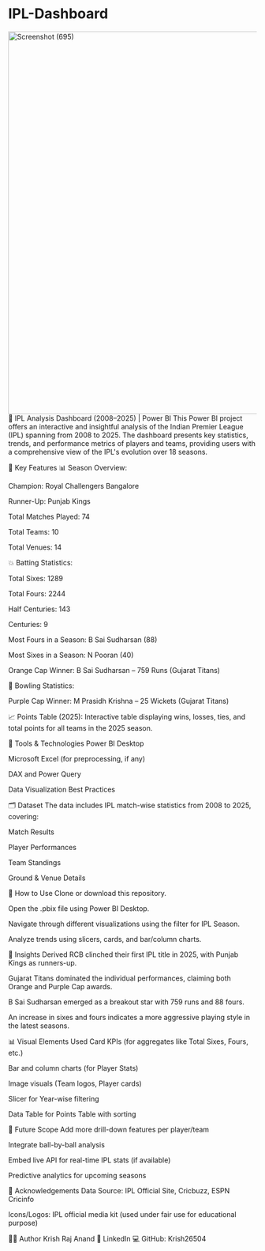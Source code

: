 # IPL-Dashboard
<img width="1541" height="774" alt="Screenshot (695)" src="https://github.com/user-attachments/assets/43d512ab-2dba-497f-a281-2316b45723ea" />
🏏 IPL Analysis Dashboard (2008–2025) | Power BI
This Power BI project offers an interactive and insightful analysis of the Indian Premier League (IPL) spanning from 2008 to 2025. The dashboard presents key statistics, trends, and performance metrics of players and teams, providing users with a comprehensive view of the IPL's evolution over 18 seasons.


📌 Key Features
📊 Season Overview:

Champion: Royal Challengers Bangalore

Runner-Up: Punjab Kings

Total Matches Played: 74

Total Teams: 10

Total Venues: 14

💥 Batting Statistics:

Total Sixes: 1289

Total Fours: 2244

Half Centuries: 143

Centuries: 9

Most Fours in a Season: B Sai Sudharsan (88)

Most Sixes in a Season: N Pooran (40)

Orange Cap Winner: B Sai Sudharsan – 759 Runs (Gujarat Titans)

🎯 Bowling Statistics:

Purple Cap Winner: M Prasidh Krishna – 25 Wickets (Gujarat Titans)

📈 Points Table (2025):
Interactive table displaying wins, losses, ties, and total points for all teams in the 2025 season.

🔧 Tools & Technologies
Power BI Desktop

Microsoft Excel (for preprocessing, if any)

DAX and Power Query

Data Visualization Best Practices

🗂️ Dataset
The data includes IPL match-wise statistics from 2008 to 2025, covering:

Match Results

Player Performances

Team Standings

Ground & Venue Details

🚀 How to Use
Clone or download this repository.

Open the .pbix file using Power BI Desktop.

Navigate through different visualizations using the filter for IPL Season.

Analyze trends using slicers, cards, and bar/column charts.

📌 Insights Derived
RCB clinched their first IPL title in 2025, with Punjab Kings as runners-up.

Gujarat Titans dominated the individual performances, claiming both Orange and Purple Cap awards.

B Sai Sudharsan emerged as a breakout star with 759 runs and 88 fours.

An increase in sixes and fours indicates a more aggressive playing style in the latest seasons.

📊 Visual Elements Used
Card KPIs (for aggregates like Total Sixes, Fours, etc.)

Bar and column charts (for Player Stats)

Image visuals (Team logos, Player cards)

Slicer for Year-wise filtering

Data Table for Points Table with sorting

📎 Future Scope
Add more drill-down features per player/team

Integrate ball-by-ball analysis

Embed live API for real-time IPL stats (if available)

Predictive analytics for upcoming seasons

🙌 Acknowledgements
Data Source: IPL Official Site, Cricbuzz, ESPN Cricinfo

Icons/Logos: IPL official media kit (used under fair use for educational purpose)

🧑‍💻 Author
Krish Raj Anand
🔗 LinkedIn
💻 GitHub: Krish26504
